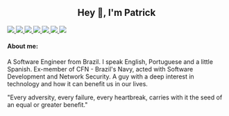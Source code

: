 <h2 align="center">Hey 👋, I'm Patrick </h2>

<div>
    <a target='_blank' href="http:patricksilva.dev">
        <img src="https://img.shields.io/badge/linktree-39E09B?style=for-the-badge&logo=linktree&logoColor=white">
    </a>
    <a target='_blank' href="https://www.linkedin.com/in/patrick-loureiro-da-silva-985696191">
        <img src="https://img.shields.io/badge/LinkedIn-0077B5?style=for-the-badge&logo=linkedin&logoColor=white">
    </a>
    <a target='_blank' href="https://www.instagram.com/patricksilva.me/">
        <img src="https://img.shields.io/badge/Instagram-E4405F?style=for-the-badge&logo=instagram&logoColor=white">
    </a>
    <a target='_blank' href="https://leetcode.com/patricksilva/">
        <img src="https://img.shields.io/badge/-LeetCode-FFA116?style=for-the-badge&logo=LeetCode&logoColor=black">
    </a>
    <a target='_blank' href="mailto:patricksilva.me@gmail.com">
        <img src="https://img.shields.io/badge/Gmail-D14836?style=for-the-badge&logo=gmail&logoColor=white">
    </a> 
    <a target='_blank' href="https://t.me/patricksilva10">
        <img src="https://img.shields.io/badge/Telegram-2CA5E0?style=for-the-badge&logo=telegram&logoColor=white">
    </a>
    <a target='_blank' href="https://twitter.com/patricksilvaa98">
        <img src="https://img.shields.io/badge/Twitter-1DA1F2?style=for-the-badge&logo=twitter&logoColor=white">
    </a>
</div>
<h4 align="left">About me:</h4>

A Software Engineer from Brazil. I speak English, Portuguese and a little Spanish. Ex-member of CFN - Brazil's Navy, acted with Software Development and Network Security. A guy with a deep interest in technology and how it can benefit us in our lives.

"Every adversity, every failure, every heartbreak, carries with it the seed of an equal or greater benefit."
